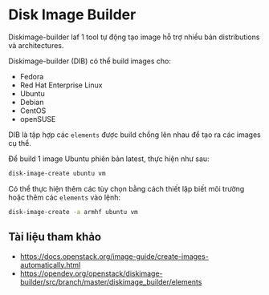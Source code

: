 # Disk Image Builder
Diskimage-builder laf 1 tool tự động tạo image hỗ trợ nhiều bản distributions và architectures. 

Diskimage-builder (DIB) có thể build images cho:
 - Fedora
 - Red Hat Enterprise Linux
 - Ubuntu
 - Debian
 - CentOS
 - openSUSE
 
 DIB là tập hợp các `elements` được build chồng lên nhau để tạo ra các images cụ thể.

Để build 1 image Ubuntu phiên bản latest, thực hiện như sau:
```sh
disk-image-create ubuntu vm
```

Có thể thực hiện thêm các tùy chọn bằng cách thiết lập biết môi trường hoặc thêm các `elements` vào lệnh:
```sh
disk-image-create -a armhf ubuntu vm
```

## Tài liệu tham khảo
- https://docs.openstack.org/image-guide/create-images-automatically.html
- https://opendev.org/openstack/diskimage-builder/src/branch/master/diskimage_builder/elements
